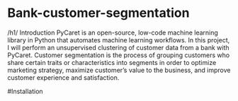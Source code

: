 # Bank-customer-segmentation

/h1/ Introduction
PyCaret is an open-source, low-code machine learning library in Python that automates machine learning workflows. 
In this project, I will perform an unsupervised clustering of customer data from a bank with PyCaret. Customer segmentation is the process of grouping customers who share certain traits or characteristics into segments in order to optimize marketing strategy, maximize customer’s value to the business, and improve customer experience and satisfaction.

#Installation

